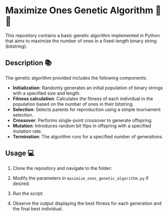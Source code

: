 # Maximize Ones Genetic Algorithm 🧬💡

This repository contains a basic genetic algorithm implemented in Python that aims to maximize the number of ones in a fixed-length binary string (bitstring).

## Description 📚

The genetic algorithm provided includes the following components:

- **Initialization**: Randomly generates an initial population of binary strings with a specified size and length.
- **Fitness calculation**: Calculates the fitness of each individual in the population based on the number of ones in their bitstring.
- **Selection**: Selects parents for reproduction using a simple tournament selection.
- **Crossover**: Performs single-point crossover to generate offspring.
- **Mutation**: Introduces random bit flips in offspring with a specified mutation rate.
- **Termination**: The algorithm runs for a specified number of generations.

## Usage 💻

1. Clone the repository and navigate to the folder:


2. Modify the parameters in `maximize_ones_genetic_algorithm.py` if desired.

3. Run the script:

4. Observe the output displaying the best fitness for each generation and the final best individual.